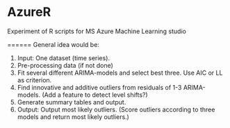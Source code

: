AzureR
======

Experiment of R scripts for MS Azure Machine Learning studio

======
General idea would be:

1. Input: One dataset (time series).
2. Pre-processing data (if not done)
3. Fit several different ARIMA-models and select best three. Use AIC or LL as criterion.
5. Find innovative and additive outliers from residuals of 1-3 ARIMA-models. (Add a feature to detect level shifts?)
6. Generate summary tables and output.
7. Output: Output most likely outliers. (Score outliers according to three models and return most likely outliers.)
